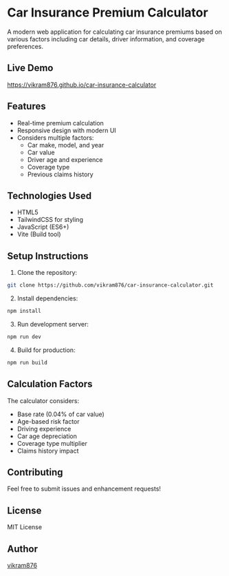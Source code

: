 # Car Insurance Premium Calculator

A modern web application for calculating car insurance premiums based on various factors including car details, driver information, and coverage preferences.

## Live Demo
https://vikram876.github.io/car-insurance-calculator

## Features

- Real-time premium calculation
- Responsive design with modern UI
- Considers multiple factors:
  - Car make, model, and year
  - Car value
  - Driver age and experience
  - Coverage type
  - Previous claims history

## Technologies Used

- HTML5
- TailwindCSS for styling
- JavaScript (ES6+)
- Vite (Build tool)

## Setup Instructions

1. Clone the repository:
```bash
git clone https://github.com/vikram876/car-insurance-calculator.git
```

2. Install dependencies:
```bash
npm install
```

3. Run development server:
```bash
npm run dev
```

4. Build for production:
```bash
npm run build
```

## Calculation Factors

The calculator considers:
- Base rate (0.04% of car value)
- Age-based risk factor
- Driving experience
- Car age depreciation
- Coverage type multiplier
- Claims history impact

## Contributing

Feel free to submit issues and enhancement requests!

## License

MIT License

## Author

[vikram876](https://github.com/vikram876)
